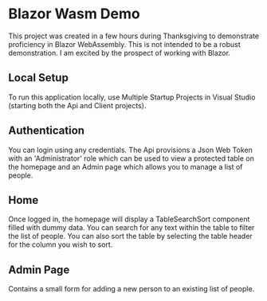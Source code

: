 # Blazor Wasm Demo
This project was created in a few hours during Thanksgiving to demonstrate proficiency in Blazor WebAssembly. This is not intended to be a robust demonstration. I am excited by the prospect of working with Blazor.

## Local Setup
To run this application locally, use Multiple Startup Projects in Visual Studio (starting both the Api and Client projects).

## Authentication
You can login using any credentials. The Api provisions a Json Web Token with an 'Administrator' role which can be used to view a protected table on the homepage and an Admin page which allows you to manage a list of people.

## Home
Once logged in, the homepage will display a TableSearchSort component filled with dummy data. You can search for any text within the table to filter the list of people. You can also sort the table by selecting the table header for the column you wish to sort.

## Admin Page
Contains a small form for adding a new person to an existing list of people.